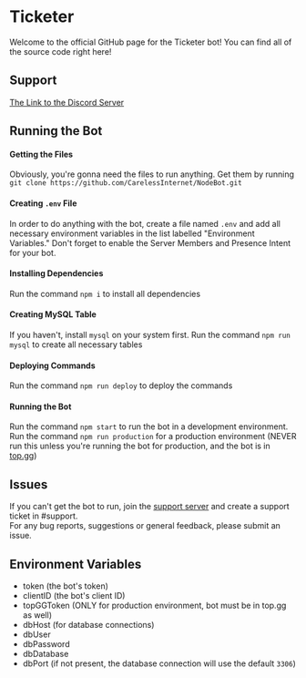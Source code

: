 # Ticketer

Welcome to the official GitHub page for the Ticketer bot! You can find all of the source code right here!<br>

## Support
[The Link to the Discord Server](https://discord.gg/yYwye5q22y)

## Running the Bot

#### Getting the Files
Obviously, you're gonna need the files to run anything. Get them by running `git clone https://github.com/CarelessInternet/NodeBot.git`

#### Creating `.env` File
In order to do anything with the bot, create a file named `.env` and add all necessary environment variables in the list labelled "Environment Variables."
Don't forget to enable the Server Members and Presence Intent for your bot.
#### Installing Dependencies
Run the command `npm i` to install all dependencies

#### Creating MySQL Table
If you haven't, install `mysql` on your system first. Run the command `npm run mysql` to create all necessary tables

#### Deploying Commands
Run the command `npm run deploy` to deploy the commands

#### Running the Bot
Run the command `npm start` to run the bot in a development environment.<br>
Run the command `npm run production` for a production environment (NEVER run this unless you're running the bot for production, and the bot is in [top.gg](https://top.gg))

## Issues

If you can't get the bot to run, join the [support server](https://discord.gg/yYwye5q22y) and create a support ticket in #support.<br>
For any bug reports, suggestions or general feedback, please submit an issue.

## Environment Variables

* token (the bot's token)
* clientID (the bot's client ID)
* topGGToken (ONLY for production environment, bot must be in top.gg as well)
* dbHost (for database connections)
* dbUser
* dbPassword
* dbDatabase
* dbPort (if not present, the database connection will use the default `3306`)